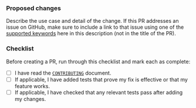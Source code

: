 ### Proposed changes

Describe the use case and detail of the change. If this PR addresses an issue on GitHub, make sure to include a link to that issue using one of the
[supported keywords](https://docs.github.com/en/github/managing-your-work-on-github/linking-a-pull-request-to-an-issue) here in this description (not in the title of the PR).

### Checklist

Before creating a PR, run through this checklist and mark each as complete:
- [ ] I have read the [`CONTRIBUTING`](https://github.com/nginx/nginx/blob/main/CONTRIBUTING.md) document.
- [ ] If applicable, I have added tests that prove my fix is effective or that my feature works.
- [ ] If applicable, I have checked that any relevant tests pass after adding my changes. 
